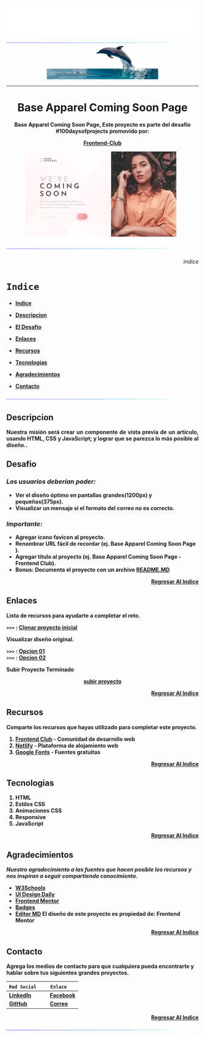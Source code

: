 <div align="center">
<img src="images/megalindo.svg">
    <img src="images/linea.gif">
</div>

<div align="center">
<img src="images/cintamardelfin.jpg" height="90" width="auto">
</div>

<hr>

<div align="center" style="text-align: center">
 <h1><b>Base Apparel Coming Soon Page<b></h1>  
<p>Base Apparel Coming Soon Page, Este proyecto es parte del desafío #100daysofprojects promovido por:</p> 

[Frontend-Club](https://www.facebook.com/frontendclubfb)
 
</div>

<div align="center">
<img src = "./images/screenshot.jpg" height="240" width="auto">  
</div>

<div align="center">
    <img src="images/linea.gif">
</div>

<div align="right">

###### indice
</div>

# ```Indice           ```

* [Indice](#indice)
* [Descripcion](#descripcion)
* [El Desafio](#desafio)
* [Enlaces](#enlaces)
* [Recursos](#recursos)
* [Tecnologias](#tecnologias)

* [Agradecimientos](#agradecimientos)
* [Contacto](#contacto)

<div align="center">
    <img src="images/linea.gif">
</div>

## Descripcion

<p align="justify">
 Nuestra misión será crear un componente de vista previa de un artículo, usando HTML, CSS y JavaScript; y lograr que se parezca lo más posible al diseño..</p>

## Desafio

### _Los usuarios deberían poder:_
- Ver el diseño óptimo en pantallas grandes(1200px) y pequeñas(375px).
- Visualizar un mensaje si el formato del correo no es correcto.

### _Importante:_
- Agregar icono favicon al proyecto.
- Renombrar URL fácil de recordar (ej. Base Apparel Coming Soon Page ).
- Agregar título al proyecto (ej. Base Apparel Coming Soon Page  - Frontend Club).
- Bonus: Documenta el proyecto con un archivo [README.MD](https://tiloid.com/p/readme-md-the-ultimate-guide)

<div align="right">

[Regresar Al Indice](#indice)
</div>

## Enlaces

**Lista de recursos para ayudarte a completar el reto.**

`>>>` : [Clonar proyecto inicial](https://github.com/frontend-club/100daysofprojects)
<br>

**Visualizar diseño original.**

`>>>` : [Opcion 01](https://frontend-club.hashnode.dev/base-apparel-coming-soon-page)<br>
`>>>` : [Opcion 02](https://frontend-club.hashnode.dev/?source=top_nav_blog_home)

**Subir Proyecto Terminado**
<div align="center">
    
[subir proyecto](https://docs.google.com/forms/d/e/1FAIpQLScFcrCiH1UI3nuImB3LNF2cHGvRa6y7NhJ7E6i8FRqcS90FbA/viewform)

</div>

<div align="right">

[Regresar Al Indice](#indice)
</div>

## Recursos

Comparte los recursos que hayas utilizado para completar este proyecto.

1. [Frontend Club](https://www.facebook.com/frontendclubfb) - Comunidad de desarrollo web
2. [Netlify](https://www.netlify.com/) - Plataforma de alojamiento web
3. [Google Fonts](https://fonts.google.com/) - Fuentes gratuitas

<div align="right">

[Regresar Al Indice](#indice)
</div>

## Tecnologias

1. HTML
2. Estilos CSS
3. Animaciones CSS
4. Responsive
5. JavaScript

<div align="right">

[Regresar Al Indice](#indice)
</div>

## Agradecimientos

_Nuestro agradecimiento a las fuentes que hacen posible los recursos y nos inspiran a seguir compartiendo conocimiento._
- [W3Schools](https://www.w3schools.com/)
- [UI Design Daily](https://www.uidesigndaily.com/)
- [Frontend Mentor](https://www.frontendmentor.io/)
- [Badges](https://github.com/Naereen/badges/blob/master/README.md)
- [Editor MD](https://pandao.github.io/editor.md/)
**El diseño de este proyecto es propiedad de: Frontend Mentor**
<div align="right">

[Regresar Al Indice](#indice)
</div>

## Contacto

Agrega los medios de contacto para que cualquiera pueda encontrarte y hablar sobre tus siguientes grandes proyectos.

| ```Red Social   ``` | ```Enlace   ``` |
| ------------ | ------------ |
|  [LinkedIn](https://mx.linkedin.com/) |  [Facebook](https://www.facebook.com/)|
|  [GitHub](https://github.com/Sinaptron) |[Correo](https://www.google.com/intl/es/gmail/about/)   |

<div align="right">

[Regresar Al Indice](#indice)
</div>
<div align="center">
    <img src="images/linea.gif">
</div>